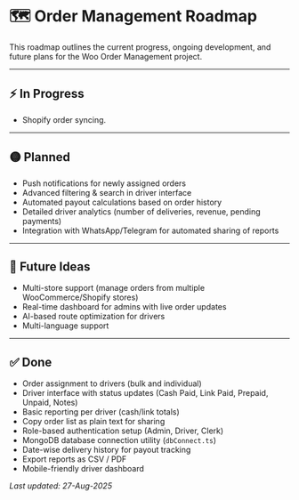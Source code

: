 # 🗺️ Order Management Roadmap

This roadmap outlines the current progress, ongoing development, and future plans for the Woo Order Management project.

---

## ⚡ In Progress

- Shopify order syncing.

---

## 🟡 Planned

- Push notifications for newly assigned orders
- Advanced filtering & search in driver interface
- Automated payout calculations based on order history
- Detailed driver analytics (number of deliveries, revenue, pending payments)
- Integration with WhatsApp/Telegram for automated sharing of reports

---

## 🌟 Future Ideas

- Multi-store support (manage orders from multiple WooCommerce/Shopify stores)
- Real-time dashboard for admins with live order updates
- AI-based route optimization for drivers
- Multi-language support

---

## ✅ Done

- Order assignment to drivers (bulk and individual)
- Driver interface with status updates (Cash Paid, Link Paid, Prepaid, Unpaid, Notes)
- Basic reporting per driver (cash/link totals)
- Copy order list as plain text for sharing
- Role-based authentication setup (Admin, Driver, Clerk)
- MongoDB database connection utility (`dbConnect.ts`)
- Date-wise delivery history for payout tracking
- Export reports as CSV / PDF
- Mobile-friendly driver dashboard

_Last updated: 27-Aug-2025_
